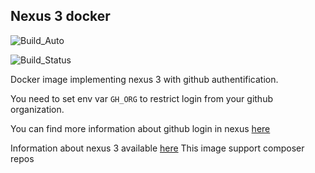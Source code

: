 ## Nexus 3 docker
![Build_Auto](https://img.shields.io/docker/cloud/automated/puckfr/nexus3_gh)

![Build_Status](https://img.shields.io/docker/cloud/build/puckfr/nexus3_gh)

Docker image implementing nexus 3 with github authentification.

You need to set env var `GH_ORG` to restrict login from your github organization.

You can find more information about github login in nexus [here](https://github.com/larscheid-schmitzhermes/nexus3-github-oauth-plugin)

Information about nexus 3 available [here](https://github.com/sonatype/docker-nexus3)
This image support composer repos 

